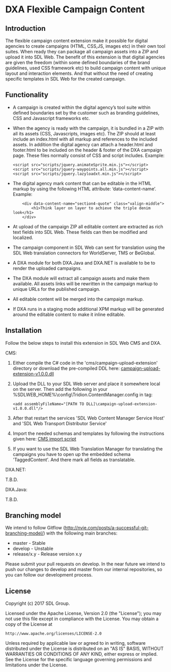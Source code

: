 DXA Flexible Campaign Content
===============================

Introduction
--------------

The flexible campaign content extension make it possible for digital agencies to create campaigns (HTML, CSS,JS, images etc)
in their own tool suites. When ready they can package all campaign assets into a ZIP and upload it into SDL Web.
The benefit of this extension is that digital agencies are given the freedom (within some defined boundaries of the brand guidelines, used CSS framework etc)
to build campaign content with unique layout and interaction elements. And that without the need of creating specific templates in SDL Web for the created campaign.

Functionality
---------------

* A campaign is created within the digital agency’s tool suite within defined boundaries set by the customer such as branding guidelines, CSS and Javascript frameworks etc.
* When the agency is ready with the campaign, it is bundled in a ZIP with all its assets (CSS, Javascripts, images etc). The ZIP should at least include an index.html with all markup and references to the included assets. In addition the digital agency can attach a header.html and footer.html to be included on the header & footer of the DXA campaign page. These files normally consist of CSS and script includes. Example:

    ```
    <script src="scripts/jquery.animateSprite.min.js"></script>
    <script src="scripts/jquery-waypoints.all.min.js"></script>
    <script src="scripts/jquery.lazyloadxt.min.js"></script>
    ```

* The digital agency mark content that can be editable in the HTML markup by using the following HTML attribute: ‘data-content-name’. Example:
	
	```
		<div data-content-name="section4-quote" class="valign-middle">
		    <h1>Think layer on layer to achieve the triple denim look</h1>
		</div>
	```
* At upload of the campaign ZIP all editable content are extracted as rich text fields into SDL Web. These fields can then be modified and localized.
* The campaign component in SDL Web can sent for translation using the SDL Web translation connectors for WorldServer, TMS or BeGlobal. 
* A DXA module for both DXA.Java and DXA.NET is available to be to render the uploaded campaigns.
* The DXA module will extract all campaign assets and make them available. All assets links will be rewritten in the campaign markup to unique URLs for the published campaign.
* All editable content will be merged into the campaign markup.
* If DXA runs in a staging mode additional XPM markup will be generated around the editable content to make it inline editable.


Installation
--------------

Follow the below steps to install this extension in SDL Web CMS and DXA.

CMS:
1. Either compile the C# code in the 'cms/campaign-upload-extension' directory or download the pre-compiled DDL here:
   [campaign-upload-extension-v1.0.0.dll](https://github.com/sdl/dxa-flexible-campaign-content/raw/master/cms/campaign-upload-extension/compiled/campaign-upload-extension-v1.0.0.dll)
   
2. Upload the DLL to your SDL Web server and place it somewhere local on the server.
   Then add the following in your %SDLWEB_HOME%\config\Tridion.ContentManager.config in <extensions> tag:
   
   ```
   <add assemblyFileName="[PATH TO DLL]\campaign-upload-extension-v1.0.0.dll"/>
   ```
   
3. After that restart the services 'SDL Web Content Manager Service Host' and 'SDL Web Transport Distributor Service'
4. Import the needed schemas and templates by following the instructions given here: [CMS import script](./cms/import/README.md)
5. If you want to use the SDL Web Translation Manager for translating the campaigns you have to open up the embedded schema 'TaggedContent'. And there mark all fields as translatable.

DXA.NET:

T.B.D.


DXA.Java:

T.B.D.


Branching model
----------------

We intend to follow Gitflow (http://nvie.com/posts/a-successful-git-branching-model/) with the following main branches:

 - master - Stable 
 - develop - Unstable
 - release/x.y - Release version x.y

Please submit your pull requests on develop. In the near future we intend to push our changes to develop and master from our internal repositories, so you can follow our development process.


License
---------
Copyright (c) 2017 SDL Group.

Licensed under the Apache License, Version 2.0 (the "License");
you may not use this file except in compliance with the License.
You may obtain a copy of the License at

	http://www.apache.org/licenses/LICENSE-2.0

Unless required by applicable law or agreed to in writing, software distributed under the License is distributed on an "AS IS" BASIS, WITHOUT WARRANTIES OR CONDITIONS OF ANY KIND, either express or implied.
See the License for the specific language governing permissions and limitations under the License.

